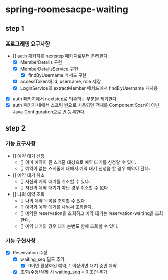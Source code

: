# spring-roomesacpe-waiting

## step 1

### 프로그래밍 요구사항
- [] auth 패키지를 nextstep 패키지로부터 분리한다
  - [x] MemberDetails 구현
  - [x] MemberDetailsService 구현
    - [x] findByUsername 메서드 구현
  - [x] accessToken에 id, username, role 저장
  - [x] LoginService의 extractMember 메서드에서 findByUsername 재사용

- [x] auth 패키지에서 nextstep로 의존하는 부분을 제거한다.
- [x] auth 패키지 내에서 스프링 빈으로 사용되던 객체를 Component Scan이 아닌 Java Configuration으로 빈 등록한다.

## step 2

### 기능 요구사항 
- [] 예약 대기 신청
  - [] 이미 예약이 된 스케줄 대상으로 예약 대기를 신청할 수 있다.
  - [] 예약이 없는 스케줄에 대해서 예약 대기 신청을 할 경우 예약이 된다.
- [] 예약 대기 취소
  - [] 자신의 예약 대기를 취소할 수 있다.
  - [] 자신의 예약 대기가 아닌 경우 취소할 수 없다.
- [] 나의 예약 조회
  - [] 나의 예약 목록을 조회할 수 있다.
  - [] 예약과 예약 대기를 나눠서 조회한다.
  - [] 예약은 reservation을 조회하고 예약 대기는 reservation-waiting을 조회한다.
  - [] 예약 대기의 경우 대기 순번도 함께 조회할 수 있다.

### 기능 구현사항
- [x] Reservation 수정
  - [x] waiting_seq 필드 추가
    - [x] 0이면 활성화된 예약, 1 이상이면 대기 중인 예약
  - [x] 조회/수정/삭제 시 waiting_seq = 0 조건 추가